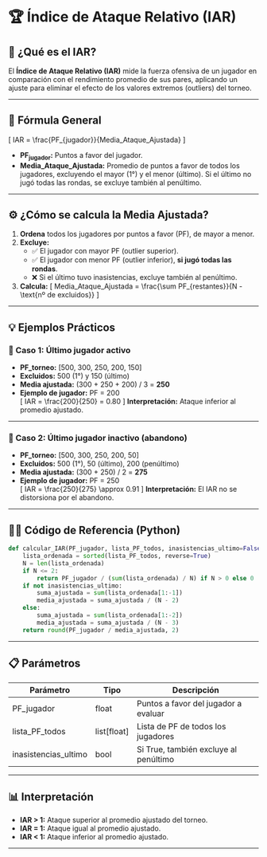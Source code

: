 # 🏆 Índice de Ataque Relativo (IAR)

## 📖 ¿Qué es el IAR?
El **Índice de Ataque Relativo (IAR)** mide la fuerza ofensiva de un jugador en comparación con el rendimiento promedio de sus pares, aplicando un ajuste para eliminar el efecto de los valores extremos (outliers) del torneo.

---

## 📐 Fórmula General

\[
IAR = \frac{PF_{jugador}}{Media\_Ataque\_Ajustada}
\]

- **PF<sub>jugador</sub>:** Puntos a favor del jugador.
- **Media_Ataque_Ajustada:** Promedio de puntos a favor de todos los jugadores, excluyendo el mayor (1°) y el menor (último). Si el último no jugó todas las rondas, se excluye también al penúltimo.

---

## ⚙️ ¿Cómo se calcula la Media Ajustada?
1. **Ordena** todos los jugadores por puntos a favor (PF), de mayor a menor.
2. **Excluye:**
   - ✅ El jugador con mayor PF (outlier superior).
   - ✅ El jugador con menor PF (outlier inferior), **si jugó todas las rondas**.
   - ❌ Si el último tuvo inasistencias, excluye también al penúltimo.
3. **Calcula:**
   \[
   Media\_Ataque\_Ajustada = \frac{\sum PF_{restantes}}{N - \text{nº de excluidos}}
   \]

---

## 💡 Ejemplos Prácticos

### 🔹 Caso 1: Último jugador activo
- **PF_torneo:** [500, 300, 250, 200, 150]
- **Excluidos:** 500 (1°) y 150 (último)
- **Media ajustada:** (300 + 250 + 200) / 3 = **250**
- **Ejemplo de jugador:** PF = 200  
  \[
  IAR = \frac{200}{250} = 0.80
  \]
  **Interpretación:** Ataque inferior al promedio ajustado.

---

### 🔹 Caso 2: Último jugador inactivo (abandono)
- **PF_torneo:** [500, 300, 250, 200, 50]
- **Excluidos:** 500 (1°), 50 (último), 200 (penúltimo)
- **Media ajustada:** (300 + 250) / 2 = **275**
- **Ejemplo de jugador:** PF = 250  
  \[
  IAR = \frac{250}{275} \approx 0.91
  \]
  **Interpretación:** El IAR no se distorsiona por el abandono.

---

## 🧑‍💻 Código de Referencia (Python)

```python
def calcular_IAR(PF_jugador, lista_PF_todos, inasistencias_ultimo=False):
    lista_ordenada = sorted(lista_PF_todos, reverse=True)
    N = len(lista_ordenada)
    if N <= 2:
        return PF_jugador / (sum(lista_ordenada) / N) if N > 0 else 0
    if not inasistencias_ultimo:
        suma_ajustada = sum(lista_ordenada[1:-1])
        media_ajustada = suma_ajustada / (N - 2)
    else:
        suma_ajustada = sum(lista_ordenada[1:-2])
        media_ajustada = suma_ajustada / (N - 3)
    return round(PF_jugador / media_ajustada, 2)
```

---

## 📋 Parámetros

| Parámetro           | Tipo         | Descripción                                               |
|---------------------|--------------|-----------------------------------------------------------|
| PF_jugador          | float        | Puntos a favor del jugador a evaluar                      |
| lista_PF_todos      | list[float]  | Lista de PF de todos los jugadores                        |
| inasistencias_ultimo| bool         | Si True, también excluye al penúltimo                     |

---

## 📊 Interpretación

- **IAR > 1:** Ataque superior al promedio ajustado del torneo.
- **IAR = 1:** Ataque igual al promedio ajustado.
- **IAR < 1:** Ataque inferior al promedio ajustado.

---
